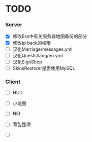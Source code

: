 # TODO

### Server

- [x] 修改Ess中有关服务器地图备份的部分
- [x] 修改tp back的权限
- [ ] 汉化Marriage/messages.yml
- [ ] 汉化Quests/lang/en.yml
- [ ] 汉化SignShop
- [ ] SkinsRestorer是否使用MySQL

### Client

- [ ] HUD
- [ ] 小地图
- [ ] NEI
- [ ] 背包整理
- [ ] ​

